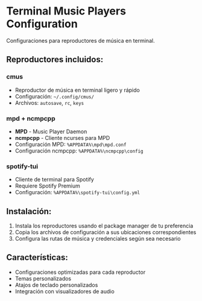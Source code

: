 # Terminal Music Players Configuration

Configuraciones para reproductores de música en terminal.

## Reproductores incluidos:

### cmus
- Reproductor de música en terminal ligero y rápido
- Configuración: `~/.config/cmus/`
- Archivos: `autosave`, `rc`, `keys`

### mpd + ncmpcpp
- **MPD** - Music Player Daemon
- **ncmpcpp** - Cliente ncurses para MPD
- Configuración MPD: `%APPDATA%\mpd\mpd.conf`
- Configuración ncmpcpp: `%APPDATA%\ncmpcpp\config`

### spotify-tui
- Cliente de terminal para Spotify
- Requiere Spotify Premium
- Configuración: `%APPDATA%\spotify-tui\config.yml`

## Instalación:
1. Instala los reproductores usando el package manager de tu preferencia
2. Copia los archivos de configuración a sus ubicaciones correspondientes
3. Configura las rutas de música y credenciales según sea necesario

## Características:
- Configuraciones optimizadas para cada reproductor
- Temas personalizados
- Atajos de teclado personalizados
- Integración con visualizadores de audio
